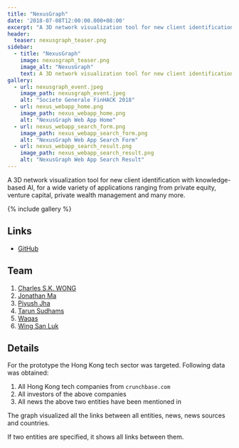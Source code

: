```yaml
---
title: "NexusGraph"
date: '2018-07-08T12:00:00.000+08:00'
excerpt: "A 3D network visualization tool for new client identification with knowledge-based AI, for a wide variety of applications ranging from private equity, venture capital, private wealth management and many more."
header:
  teaser: nexusgraph_teaser.png
sidebar:
  - title: "NexusGraph"
    image: nexusgraph_teaser.png
    image_alt: "NexusGraph"
    text: A 3D network visualization tool for new client identification with knowledge-based AI, for a wide variety of applications ranging from private equity, venture capital, private wealth management and many more.
gallery:
  - url: nexusgraph_event.jpeg
    image_path: nexusgraph_event.jpeg
    alt: "Societe Generale FinHACK 2018"
  - url: nexus_webapp_home.png
    image_path: nexus_webapp_home.png
    alt: "NexusGraph Web App Home"
  - url: nexus_webapp_search_form.png
    image_path: nexus_webapp_search_form.png
    alt: "NexusGraph Web App Search Form"
  - url: nexus_webapp_search_result.png
    image_path: nexus_webapp_search_result.png
    alt: "NexusGraph Web App Search Result"
---
```


A 3D network visualization tool for new client identification with knowledge-based AI, for a wide variety of applications ranging from private equity, venture capital, private wealth management and many more.

{% include gallery %}

## Links

* [GitHub](https://github.com/piy0999/NexusChain)

## Team

1.  [Charles S.K. WONG](https://www.linkedin.com/in/charleswongsk/)
2.  [Jonathan Ma](https://www.linkedin.com/in/johnhorsema/)
3.  [Piyush Jha](https://www.linkedin.com/in/piyush-jha/)
4.  [Tarun Sudhams](https://www.linkedin.com/in/tarun-sudhams-560a6815a/)
5.  [Waqas](/)
6.  [Wing San Luk](https://www.linkedin.com/in/wing-san-luk-517766ab/)

## Details

For the prototype the Hong Kong tech sector was targeted. Following data was obtained:

1.  All Hong Kong tech companies from `crunchbase.com`
2.  All investors of the above companies
3.  All news the above two entities have been mentioned in

The graph visualized all the links between all entities, news, news sources and countries.

If two entities are specified, it shows all links between them.

